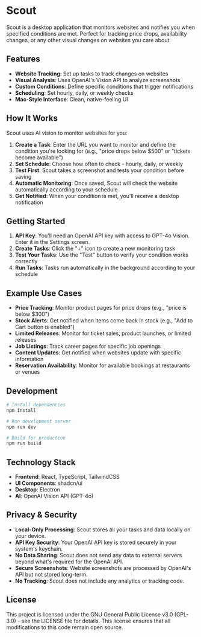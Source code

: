 # Scout

Scout is a desktop application that monitors websites and notifies you when specified conditions are met. Perfect for tracking price drops, availability changes, or any other visual changes on websites you care about.

## Features

- **Website Tracking**: Set up tasks to track changes on websites
- **Visual Analysis**: Uses OpenAI's Vision API to analyze screenshots
- **Custom Conditions**: Define specific conditions that trigger notifications
- **Scheduling**: Set hourly, daily, or weekly checks
- **Mac-Style Interface**: Clean, native-feeling UI

## How It Works

Scout uses AI vision to monitor websites for you:

1. **Create a Task**: Enter the URL you want to monitor and define the condition you're looking for (e.g., "price drops below $500" or "tickets become available")
2. **Set Schedule**: Choose how often to check - hourly, daily, or weekly
3. **Test First**: Scout takes a screenshot and tests your condition before saving
4. **Automatic Monitoring**: Once saved, Scout will check the website automatically according to your schedule
5. **Get Notified**: When your condition is met, you'll receive a desktop notification

## Getting Started

1. **API Key**: You'll need an OpenAI API key with access to GPT-4o Vision. Enter it in the Settings screen.
2. **Create Tasks**: Click the "+" icon to create a new monitoring task
3. **Test Your Tasks**: Use the "Test" button to verify your condition works correctly
4. **Run Tasks**: Tasks run automatically in the background according to your schedule

## Example Use Cases

- **Price Tracking**: Monitor product pages for price drops (e.g., "price is below $300")
- **Stock Alerts**: Get notified when items come back in stock (e.g., "Add to Cart button is enabled")
- **Limited Releases**: Monitor for ticket sales, product launches, or limited releases
- **Job Listings**: Track career pages for specific job openings
- **Content Updates**: Get notified when websites update with specific information
- **Reservation Availability**: Monitor for available bookings at restaurants or venues

## Development

```bash
# Install dependencies
npm install

# Run development server
npm run dev

# Build for production
npm run build
```

## Technology Stack

- **Frontend**: React, TypeScript, TailwindCSS
- **UI Components**: shadcn/ui
- **Desktop**: Electron
- **AI**: OpenAI Vision API (GPT-4o)

## Privacy & Security

- **Local-Only Processing**: Scout stores all your tasks and data locally on your device.
- **API Key Security**: Your OpenAI API key is stored securely in your system's keychain.
- **No Data Sharing**: Scout does not send any data to external servers beyond what's required for the OpenAI API.
- **Secure Screenshots**: Website screenshots are processed by OpenAI's API but not stored long-term.
- **No Tracking**: Scout does not include any analytics or tracking code.

## License

This project is licensed under the GNU General Public License v3.0 (GPL-3.0) - see the LICENSE file for details. This license ensures that all modifications to this code remain open source.
